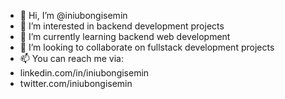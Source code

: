 - 👋 Hi, I’m @iniubongisemin
- 👀 I’m interested in backend development projects 
- 🌱 I’m currently learning backend web development 
- 💞️ I’m looking to collaborate on fullstack development projects 
- 📫 You can reach me via:
- linkedin.com/in/iniubongisemin
- twitter.com/iniubongisemin

<!---
iniubongisemin/iniubongisemin is a ✨ special ✨ repository because its `README.md` (this file) appears on your GitHub profile.
You can click the Preview link to take a look at your changes.
--->
